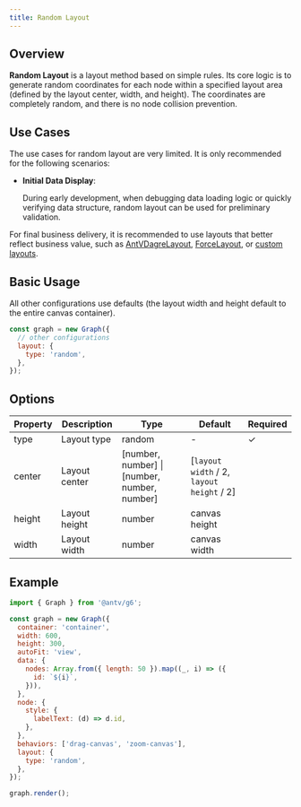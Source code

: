 ```yaml
---
title: Random Layout
---
```


## Overview

**Random Layout** is a layout method based on simple rules. Its core logic is to generate random coordinates for each node within a specified layout area (defined by the layout center, width, and height). The coordinates are completely random, and there is no node collision prevention.

## Use Cases

The use cases for random layout are very limited. It is only recommended for the following scenarios:

- **Initial Data Display**:

  During early development, when debugging data loading logic or quickly verifying data structure, random layout can be used for preliminary validation.

For final business delivery, it is recommended to use layouts that better reflect business value, such as [AntVDagreLayout](/en/manual/layout/build-in/antv-dagre-layout), [ForceLayout](/en/manual/layout/build-in/force-layout), or [custom layouts](/en/manual/layout/custom-layout).

## Basic Usage

All other configurations use defaults (the layout width and height default to the entire canvas container).

```js
const graph = new Graph({
  // other configurations
  layout: {
    type: 'random',
  },
});
```

## Options

| Property | Description   | Type                                         | Default                                   | Required |
| -------- | ------------- | -------------------------------------------- | ----------------------------------------- | -------- |
| type     | Layout type   | random                                       | -                                         | ✓        |
| center   | Layout center | [number, number] \| [number, number, number] | [`layout width` / 2, `layout height` / 2] |          |
| height   | Layout height | number                                       | canvas height                             |          |
| width    | Layout width  | number                                       | canvas width                              |          |

## Example

```js | ob {  pin: false, autoMount: true }
import { Graph } from '@antv/g6';

const graph = new Graph({
  container: 'container',
  width: 600,
  height: 300,
  autoFit: 'view',
  data: {
    nodes: Array.from({ length: 50 }).map((_, i) => ({
      id: `${i}`,
    })),
  },
  node: {
    style: {
      labelText: (d) => d.id,
    },
  },
  behaviors: ['drag-canvas', 'zoom-canvas'],
  layout: {
    type: 'random',
  },
});

graph.render();
```
